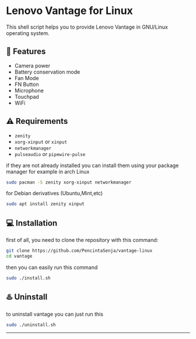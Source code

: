 # Lenovo Vantage for Linux
This shell script helps you to provide Lenovo Vantage in GNU/Linux operating system.

## :rocket: Features
* Camera power
* Battery conservation mode
* Fan Mode
* FN Button
* Microphone
* Touchpad
* WiFi

## :warning: Requirements
* `zenity`
* `xorg-xinput` or `xinput`
* `networkmanager`
* `pulseaudio` or `pipewire-pulse`


if they are not already installed you can install them using your package manager for example in arch Linux
```bash
sudo pacman -S zenity xorg-xinput networkmanager
``` 
for Debian derivatives (Ubuntu,Mint,etc)
```bash
sudo apt install zenity xinput
```
## :computer: Installation

first of all, you need to clone the repository with this command:
```bash
git clone https://github.com/PencintaSenja/vantage-linux
cd vantage
```
then you can easily run this command

```bash
sudo ./install.sh
```

## :hotsprings: Uninstall
to uninstall vantage you can just run this

```bash
sudo ./uninstall.sh
```

---
